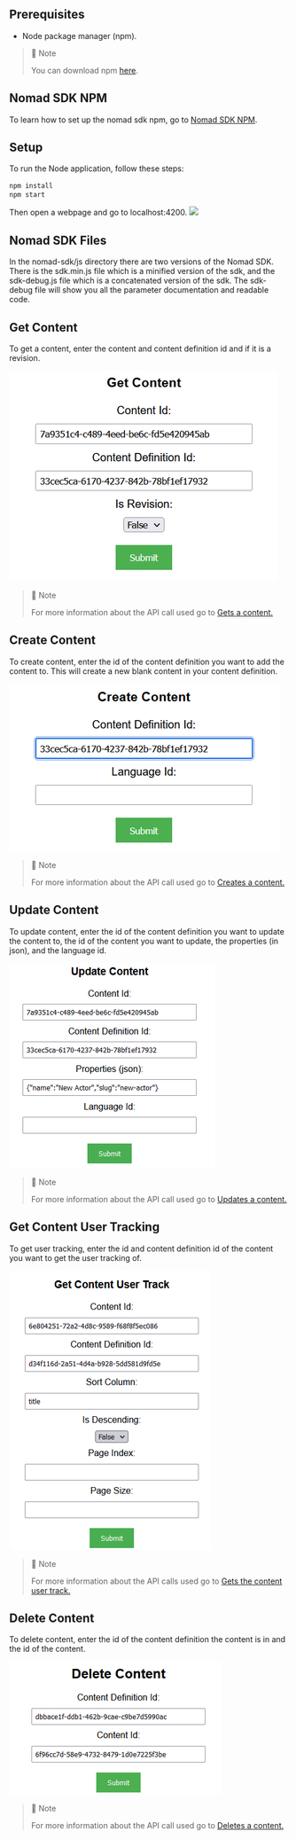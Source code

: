 ## Prerequisites

- Node package manager (npm).

> 📘 Note
> 
> You can download npm [here](https://nodejs.org/en/download).

## Nomad SDK NPM

To learn how to set up the nomad sdk npm, go to [Nomad SDK NPM](doc:nomad-sdk).

## Setup

To run the Node application, follow these steps:
```
npm install
npm start
```

Then open a webpage and go to localhost:4200.
![](images/homepage.png)

## Nomad SDK Files

In the nomad-sdk/js directory there are two versions of the Nomad SDK. There is the sdk.min.js file which is a minified version of the sdk, and the sdk-debug.js file which is a concatenated version of the sdk. The sdk-debug file will show you all the parameter documentation and readable code.

## Get Content

To get a content, enter the content and content definition id and if it is a revision.

![](images/get-content.png)

> 📘 Note
> 
> For more information about the API call used go to [Gets a content.](ref:getcontent-1)

## Create Content

To create content, enter the id of the content definition you want to add the content to. This will create a new blank content in your content definition.

![](images/create-content.png)

> 📘 Note
> 
> For more information about the API call used go to [Creates a content.](ref:createcontent)

## Update Content

To update content, enter the id of the content definition you want to update the content to, the id of the content you want to update, the properties (in json), and the language id.

![](images/update-content.png)

> 📘 Note
> 
> For more information about the API call used go to [Updates a content.](ref:updatecontent)

## Get Content User Tracking

To get user tracking, enter the id and content definition id of the content you want to get the user tracking of.

![](images/get-content-user-track.png)

> 📘 Note
> 
> For more information about the API calls used go to [Gets the content user track.](ref:getcontentusertrack)

## Delete Content

To delete content, enter the id of the content definition the content is in and the id of the content.

![](images/delete-content.png)

> 📘 Note
> 
> For more information about the API call used go to [Deletes a content.](ref:deletecontent)